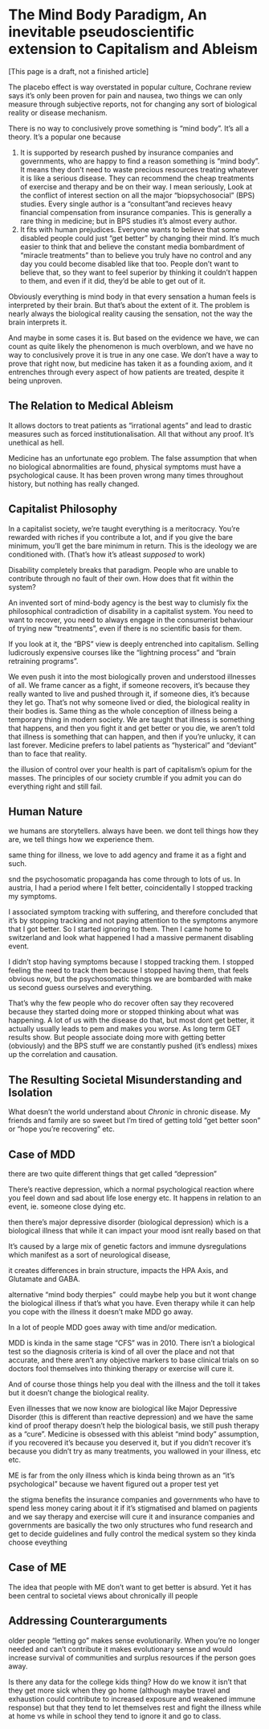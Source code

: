 # The Mind Body Paradigm, An inevitable pseudoscientific extension to Capitalism and Ableism
[This page is a draft, not a finished article] 

The placebo effect is way overstated in popular culture, Cochrane review says it’s only been proven for pain and nausea, two things we can only measure through subjective reports, not for changing any sort of biological reality or disease mechanism.

There is no way to conclusively prove something is “mind body”. It’s all a theory. It’s a popular one because

1) It is supported by research pushed by insurance companies and governments, who are happy to find a reason something is “mind body”. It means they don’t need to waste precious resources treating whatever it is like a serious disease. They can recommend the cheap treatments of exercise and therapy and be on their way. I mean seriously, Look at the conflict of interest section on all the major “biopsychosocial” (BPS) studies. Every single author is a “consultant”and recieves heavy financial compensation from insurance companies. This is generally a rare thing in medicine; but in BPS studies it’s almost every author.
2) It fits with human prejudices. Everyone wants to believe that some disabled people could just “get better” by changing their mind. It’s much easier to think that and believe the constant media bombardment of “miracle treatments” than to believe you truly have no control and any day you could become disabled like that too. People don’t want to believe that, so they want to feel superior by thinking it couldn’t happen to them, and even if it did, they’d be able to get out of it.

Obviously everything is mind body in that every sensation a human feels is interpreted by their brain. But that’s about the extent of it. The problem is nearly always the biological reality causing the sensation, not the way the brain interprets it.

And maybe in some cases it is. But based on the evidence we have, we can count as quite likely the phenomenon is much overblown, and we have no way to conclusively prove it is true in any one case. We don’t have a way to prove that right now, but medicine has taken it as a founding axiom, and it entrenches through every aspect of how patients are treated, despite it being unproven. 

## The Relation to Medical Ableism
It allows doctors to treat patients as “irrational agents” and lead to drastic measures such as forced institutionalisation. All that without any proof. It’s unethical as hell.

Medicine has an unfortunate ego problem. The false assumption that when no biological abnormalities are found, physical symptoms must have a psychological cause. It has been proven wrong many times throughout history, but nothing has really changed.

## Capitalist Philosophy
In a capitalist society, we’re taught everything is a meritocracy. You’re rewarded with riches if you contribute a lot, and if you give the bare minimum, you’ll get the bare minimum in return. This is the ideology we are conditioned with. (That’s how it’s atleast _supposed_ to work)

Disability completely breaks that paradigm. People who are unable to contribute through no fault of their own. How does that fit within the system?
  
An invented sort of mind-body agency is the best way to clumisly fix the philosophical contradiction of disability in a capitalist system. You need to want to recover, you need to always engage in the consumerist behaviour of trying new “treatments”, even if there is no scientific basis for them.

If you look at it, the “BPS” view is deeply entrenched into capitalism. Selling ludicrously expensive courses like the “lightning process” and “brain retraining programs”. 

We even push it into the most biologically proven and understood illnesses of all. We frame cancer as a fight, if someone recovers, it’s because they really wanted to live and pushed through it, if someone dies, it’s because they let go. That’s not why someone lived or died, the biological reality in their bodies is. Same thing as the whole conception of illness being a temporary thing in modern society. We are taught that illness is something that happens, and then you fight it and get better or you die, we aren’t told that illness is something that can happen, and then if you’re unlucky, it can last forever. Medicine prefers to label patients as “hysterical” and “deviant” than to face that reality.

the illusion of control over your health is part of capitalism’s opium for the masses. The principles of our society crumble if you admit you can do everything right and still fail.

## Human Nature 
we humans are storytellers. always have been. we dont tell things how they are, we tell things how we experience them. 

same thing for illness, we love to add agency and frame it as a fight and such.

snd the psychosomatic propaganda has come through to lots of us. In austria, I had a period where I felt better, coincidentally I stopped tracking my symptoms.

I associated symptom tracking with suffering, and therefore concluded that it’s by stopping tracking and not paying attention to the symptoms anymore that I got better. So I started ignoring to them. Then I came home to switzerland and look what happened I had a massive permanent disabling event.

I didn’t stop having symptoms because I stopped tracking them. I stopped feeling the need to track them because I stopped having them, that feels obvious now, but the psychosomatic things we are bombarded with make us second guess ourselves and everything.

That’s why the few people who do recover often say they recovered because they started doing more or stopped thinking about what was happening. A lot of us with the disease do that, but most dont get better, it actually usually leads to pem and makes you worse. As long term GET results show. But people associate doing more with getting better (obviously) and the BPS stuff we are constantly pushed (it’s endless) mixes up the correlation and causation.

## The Resulting Societal Misunderstanding and Isolation
What doesn’t the world understand about *Chronic* in chronic disease. My friends and family are so sweet but I’m tired of getting told “get better soon” or “hope you’re recovering” etc.

## Case of MDD
there are two quite different things that get called “depression”  

There’s reactive depression, which a normal psychological reaction where you feel down and sad about life lose energy etc. It happens in relation to an event, ie. someone close dying etc.

then there’s major depressive disorder (biological depression) which is a biological illness that while it can impact your mood isnt really based on that

It’s caused by a large mix of genetic factors and immune dysregulations which manifest as a sort of neurological disease,

it creates differences in brain structure, impacts the HPA Axis, and Glutamate and GABA.

alternative “mind body therpies”  could maybe help you but it wont change the biological illness if that’s what you have. Even therapy while it can help you cope with the illness it doesn’t make MDD go away.

In a lot of people MDD goes away with time and/or medication.

MDD is kinda in the same stage “CFS” was in 2010. There isn’t a biological test so the diagnosis criteria is kind of all over the place and not that accurate, and there aren’t any objective markers to base clinical trials on so doctors fool themselves into thinking therapy or exercise will cure it. 

And of course those things help you deal with the illness and the toll it takes but it doesn’t change the biological reality.

Even illnesses that we now know are biological like Major Depressive Disorder (this is different than reactive depression) and we have the same kind of proof therapy doesn’t help the biological basis, we still push therapy as a “cure”. Medicine is obsessed with this ableist “mind body” assumption, if you recovered it’s because you deserved it, but if you didn’t recover it’s because you didn’t try as many treatments, you wallowed in your illness, etc etc. 

ME is far from the only illness which is kinda being thrown as an “it’s psychological” because we havent figured out a proper test yet

the stigma benefits the insurance companies and governments who have to spend less money caring about it if it’s stigmatised and blamed on pagients and we say therapy and exercise will cure it and insurance companies and governments are basically the two only structures who fund research and get to decide guidelines and fully control the medical system so they kinda choose eveything

## Case of ME
The idea that people with ME don’t want to get better is absurd. Yet it has been central to societal views about chronically ill people 
  
## Addressing Counterarguments 
older people “letting go” makes sense evolutionarily. When you’re no longer needed and can’t contribute it makes evolutionary sense and would increase survival of communities and surplus resources if the person goes away.

Is there any data for the college kids thing? How do we know it isn’t that they get more sick when they go home (although maybe travel and exhaustion could contribute to increased exposure and weakened immune response) but that they tend to let themselves rest and fight the illness while at home vs while in school they tend to ignore it and go to class.



